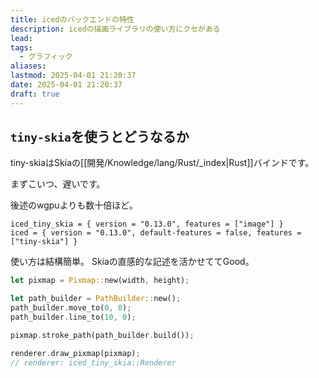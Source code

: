 ```yaml
---
title: icedのバックエンドの特性
description: icedの描画ライブラリの使い方にクセがある
lead: 
tags:
  - グラフィック
aliases: 
lastmod: 2025-04-01 21:20:37
date: 2025-04-01 21:20:37
draft: true
---
```

## `tiny-skia`を使うとどうなるか
tiny-skiaはSkiaの[[開発/Knowledge/lang/Rust/_index|Rust]]バインドです。

まずこいつ、遅いです。

後述のwgpuよりも数十倍ほど。
```toml: Cargo.toml
iced_tiny_skia = { version = "0.13.0", features = ["image"] }  
iced = { version = "0.13.0", default-features = false, features = ["tiny-skia"] }
```

使い方は結構簡単。
Skiaの直感的な記述を活かせててGood。
```rust
let pixmap = Pixmap::new(width, height);

let path_builder = PathBuilder::new();
path_builder.move_to(0, 0);
path_builder.line_to(10, 0);

pixmap.stroke_path(path_builder.build());

renderer.draw_pixmap(pixmap);
// renderer: iced_tiny_skia::Renderer
```

